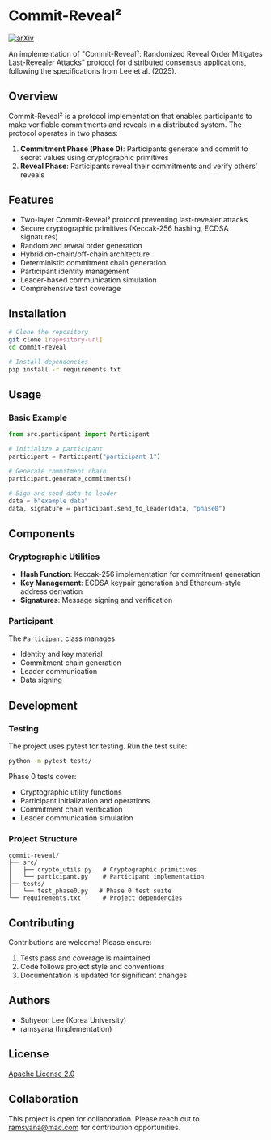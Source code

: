 # Commit-Reveal²

[![arXiv](https://img.shields.io/badge/arXiv-2504.03936-b31b1b.svg)](https://arxiv.org/abs/2504.03936)

An implementation of "Commit-Reveal²: Randomized Reveal Order Mitigates Last-Revealer Attacks" protocol for distributed consensus applications, following the specifications from Lee et al. (2025).

## Overview

Commit-Reveal² is a protocol implementation that enables participants to make verifiable commitments and reveals in a distributed system. The protocol operates in two phases:

1. **Commitment Phase (Phase 0)**: Participants generate and commit to secret values using cryptographic primitives
2. **Reveal Phase**: Participants reveal their commitments and verify others' reveals

## Features

- Two-layer Commit-Reveal² protocol preventing last-revealer attacks
- Secure cryptographic primitives (Keccak-256 hashing, ECDSA signatures)
- Randomized reveal order generation
- Hybrid on-chain/off-chain architecture
- Deterministic commitment chain generation
- Participant identity management
- Leader-based communication simulation
- Comprehensive test coverage

## Installation

```bash
# Clone the repository
git clone [repository-url]
cd commit-reveal

# Install dependencies
pip install -r requirements.txt
```

## Usage

### Basic Example

```python
from src.participant import Participant

# Initialize a participant
participant = Participant("participant_1")

# Generate commitment chain
participant.generate_commitments()

# Sign and send data to leader
data = b"example data"
data, signature = participant.send_to_leader(data, "phase0")
```

## Components

### Cryptographic Utilities

- **Hash Function**: Keccak-256 implementation for commitment generation
- **Key Management**: ECDSA keypair generation and Ethereum-style address derivation
- **Signatures**: Message signing and verification

### Participant

The `Participant` class manages:
- Identity and key material
- Commitment chain generation
- Leader communication
- Data signing

## Development

### Testing

The project uses pytest for testing. Run the test suite:

```bash
python -m pytest tests/
```

Phase 0 tests cover:
- Cryptographic utility functions
- Participant initialization and operations
- Commitment chain verification
- Leader communication simulation

### Project Structure

```
commit-reveal/
├── src/
│   ├── crypto_utils.py   # Cryptographic primitives
│   └── participant.py    # Participant implementation
├── tests/
│   └── test_phase0.py   # Phase 0 test suite
└── requirements.txt      # Project dependencies
```

## Contributing

Contributions are welcome! Please ensure:
1. Tests pass and coverage is maintained
2. Code follows project style and conventions
3. Documentation is updated for significant changes

## Authors

- Suhyeon Lee (Korea University)
- ramsyana (Implementation)

## License

[Apache License 2.0](LICENSE)

## Collaboration

This project is open for collaboration. Please reach out to ramsyana@mac.com for contribution opportunities.